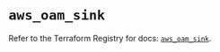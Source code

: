 # `aws_oam_sink`

Refer to the Terraform Registry for docs: [`aws_oam_sink`](https://registry.terraform.io/providers/hashicorp/aws/4.67.0/docs/resources/oam_sink).
